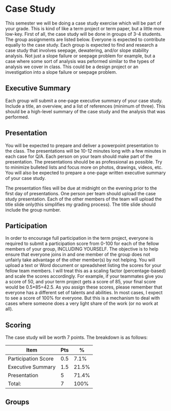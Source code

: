 # Case Study

This semester we will be doing a case study exercise which will be part of your grade. This is kind of like a term project or term paper, but a little more low-key. First of all, the case study will be done in groups of 3-4 students. The group assignments are listed below. Everyone is expected to contribute equally to the case study. Each group is expected to find and research a case study that involves seepage, dewatering, and/or slope stability analysis. Not just a slope failure or seepage problem for example, but a case where some sort of analysis was peformed similar to the types of analysis we cover in class. This could be a design project or an investigation into a slope failure or seepage problem.

## Executive Summary

Each group will submit a one-page executive summary of your case study. Include a title, an overview, and a list of references (minimum of three). This should be a high-level summary of the case study and the analysis that was performed.

## Presentation

You will be expected to prepare and deliver a powerpoint presentation to the class. The presentations will be 10-12 minutes long with a few minutes in each case for Q/A. Each person on your team should make part of the presentation. The presentations should be as professional as possible. Try to minimize bulleted lists and focus more on photos, drawings, videos, etc. You will also be expected to prepare a one-page written executive summary of your case study.

The presentation files will be due at midnight on the evening prior to the first day of presentations. One person per team should upload the case study presentation. Each of the other members of the team will upload the title slide only(this simplifies my grading process). The title slide should include the group number.

## Participation

In order to encourage full participation in the term project, everyone is required to submit a participation score from 0-100 for each of the fellow members of your group, INCLUDING YOURSELF. The objective is to help ensure that everyone joins in and one member of the group does not unfairly take advantage of the other member(s) by not helping. You will upload a text or Word document or spreadsheet listing the scores for your fellow team members. I will treat this as a scaling factor (percentage-based) and scale the scores accordingly. For example, if your teammates give you a score of 50, and your term project gets a score of 85, your final score would be 0.5*85=42.5. As you assign these scores, please remember that everyone has a different set of talents and abilities. In most cases, I expect to see a score of 100% for everyone. But this is a mechanism to deal with cases where someone does a very light share of the work (or no work at all).

## Scoring

The case study will be worth 7 points. The breakdown is as follows:

| Item | Pts | % |
|------|-----|---|
| Participation Score | 0.5 | 7.1% |
| Executive Summary | 1.5 | 21.5% |
| Presentation | 5 | 71.4% |
| Total: | 7 | 100% |

## Groups

<groups will be added here later>


